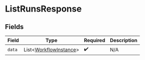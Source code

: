 # ListRunsResponse


## Fields

| Field                                                              | Type                                                               | Required                                                           | Description                                                        |
| ------------------------------------------------------------------ | ------------------------------------------------------------------ | ------------------------------------------------------------------ | ------------------------------------------------------------------ |
| `data`                                                             | List\<[WorkflowInstance](../../models/shared/WorkflowInstance.md)> | :heavy_check_mark:                                                 | N/A                                                                |